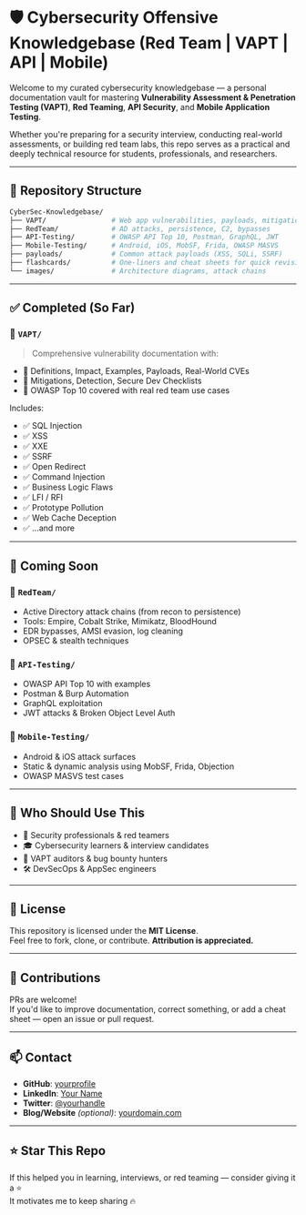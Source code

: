 # 🛡️ Cybersecurity Offensive Knowledgebase (Red Team | VAPT | API | Mobile)

Welcome to my curated cybersecurity knowledgebase — a personal documentation vault for mastering **Vulnerability Assessment & Penetration Testing (VAPT)**, **Red Teaming**, **API Security**, and **Mobile Application Testing**.

Whether you're preparing for a security interview, conducting real-world assessments, or building red team labs, this repo serves as a practical and deeply technical resource for students, professionals, and researchers.

---

## 📁 Repository Structure

```bash
CyberSec-Knowledgebase/
├── VAPT/                # Web app vulnerabilities, payloads, mitigations
├── RedTeam/             # AD attacks, persistence, C2, bypasses
├── API-Testing/         # OWASP API Top 10, Postman, GraphQL, JWT
├── Mobile-Testing/      # Android, iOS, MobSF, Frida, OWASP MASVS
├── payloads/            # Common attack payloads (XSS, SQLi, SSRF)
├── flashcards/          # One-liners and cheat sheets for quick revision
└── images/              # Architecture diagrams, attack chains
```

---

## ✅ Completed (So Far)

### 🔐 `VAPT/`
> Comprehensive vulnerability documentation with:
- 🔎 Definitions, Impact, Examples, Payloads, Real-World CVEs
- 🔧 Mitigations, Detection, Secure Dev Checklists
- 📂 OWASP Top 10 covered with real red team use cases

Includes:
- ✅ SQL Injection
- ✅ XSS
- ✅ XXE
- ✅ SSRF
- ✅ Open Redirect
- ✅ Command Injection
- ✅ Business Logic Flaws
- ✅ LFI / RFI
- ✅ Prototype Pollution
- ✅ Web Cache Deception
- ✅ ...and more

---

## 🚧 Coming Soon

### 🧠 `RedTeam/`  
- Active Directory attack chains (from recon to persistence)  
- Tools: Empire, Cobalt Strike, Mimikatz, BloodHound  
- EDR bypasses, AMSI evasion, log cleaning  
- OPSEC & stealth techniques

### 🔁 `API-Testing/`  
- OWASP API Top 10 with examples  
- Postman & Burp Automation  
- GraphQL exploitation  
- JWT attacks & Broken Object Level Auth

### 📱 `Mobile-Testing/`  
- Android & iOS attack surfaces  
- Static & dynamic analysis using MobSF, Frida, Objection  
- OWASP MASVS test cases

---

## 🎯 Who Should Use This

- 🔐 Security professionals & red teamers  
- 🎓 Cybersecurity learners & interview candidates  
- 🧪 VAPT auditors & bug bounty hunters  
- 🛠️ DevSecOps & AppSec engineers

---

## 📜 License

This repository is licensed under the **MIT License**.  
Feel free to fork, clone, or contribute. **Attribution is appreciated.**

---

## 🤝 Contributions

PRs are welcome!  
If you'd like to improve documentation, correct something, or add a cheat sheet — open an issue or pull request.

---

## 📫 Contact

- **GitHub**: [yourprofile](https://github.com/yourprofile)  
- **LinkedIn**: [Your Name](https://linkedin.com/in/yourprofile)  
- **Twitter**: [@yourhandle](https://twitter.com/yourhandle)  
- **Blog/Website** *(optional)*: [yourdomain.com](https://yourdomain.com)

---

## ⭐ Star This Repo

If this helped you in learning, interviews, or red teaming — consider giving it a ⭐  
It motivates me to keep sharing 🔥
